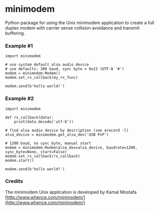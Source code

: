 # minimodem
Python package for using the Unix minimodem application to create a full duplex modem with carrier sense collision avoidance and transmit buffering.

### Example #1
```
import minimodem

# use system default alsa audio device
# use defaults: 300 baud, sync byte = 0x23 (UTF-8 '#')
modem = minimodem.Modem()
modem.set_rx_callback(my_rx_func)

modem.send(b'hello world!')
```

### Example #2
```
import minimodem

def rx_callback(data):
    print(data.decode('utf-8'))

# find alsa audio device by description (see arecord -l)
alsa_device = minimodem.get_alsa_dev('USB PnP')

# 1200 baud, no sync byte, manual start
modem = minimodem.Modem(alsa_dev=alsa_device, baudrate=1200, sync_byte=None, start=False)
modem.set_rx_callback(rx_callback)
modem.start()

modem.send(b'hello world!')
```

### Credits

The minimodem Unix application is developed by Kamal Mostafa
[http://www.whence.com/minimodem/](http://www.whence.com/minimodem/)
